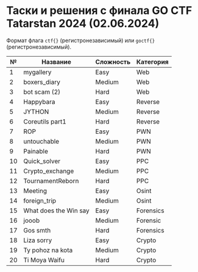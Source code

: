 # Таски и решения с финала GO CTF Tatarstan 2024 (02.06.2024) 
Формат флага `ctf{}` (регистронезависимый) или `goctf{}` (регистронезависимый).

| № | Название | Сложность | Категория |
|---|---|---|---|
| 1 | mygallery | Easy | Web |
| 2 | boxers_diary | Medium | Web |
| 3 | bot scam (2) | Hard | Web |
| 4 | Happybara | Easy | Reverse |
| 5 | JYTHON | Medium | Reverse |
| 6 | Coreutils part1 | Hard | Reverse |
| 7 | ROP | Easy | PWN |
| 8 | untouchable | Medium | PWN |
| 9 | Painable | Hard | PWN |
| 10 | Quick_solver | Easy | PPC |
| 11 | Crypto_exchange | Medium | PPC |
| 12 | TournamentReborn | Hard | PPC |
| 13 | Meeting | Easy | Osint |
| 14 | foreign_trip | Medium | Osint |
| 15 | What does the Win say | Easy | Forensics |
| 16 | jooob | Medium | Forensic |
| 17 | Gos smth | Hard | Forensics |
| 18 | Liza sorry | Easy | Crypto |
| 19 | Ty pohoz na kota | Medium | Crypto |
| 20 | Ti Moya Waifu | Hard | Crypto |

